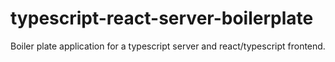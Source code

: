 # typescript-react-server-boilerplate
Boiler plate application for a typescript server and react/typescript frontend. 
